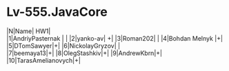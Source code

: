 # Lv-555.JavaCore

 |N|Name| HW1|                 
|1|AndriyPasternak | |
|2|yanko-av| +|
|3|Roman202| | 
|4|Bohdan Melnyk |+|
|5|DTomSawyer|+|
|6|NickolayGryzov| |    
|7|beemaya13|+|
|8|OlegStashkiv|+|
|9|AndrewKbrn|+|
|10|TarasAmelianovych|+|
